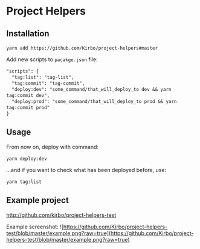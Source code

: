 # Project Helpers

## Installation

```
yarn add https://github.com/Kirbo/project-helpers#master
```

Add new scripts to `pacakge.json` file:
```
"scripts": {
  "tag:list": "tag-list",
  "tag:commit": "tag-commit",
  "deploy:dev": "some_command/that_will_deploy_to dev && yarn tag:commit dev",
  "deploy:prod": "some_command/that_will_deploy_to prod && yarn tag:commit prod"
}
```


## Usage

From now on, deploy with command:
```
yarn deploy:dev
```

...and if you want to check what has been deployed before, use:
```
yarn tag:list
```


## Example project

http://github.com/kirbo/project-helpers-test

Example screenshot:
![https://github.com/Kirbo/project-helpers-test/blob/master/example.png?raw=true](https://github.com/Kirbo/project-helpers-test/blob/master/example.png?raw=true)
